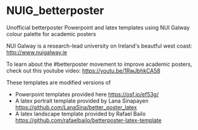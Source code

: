# NUIG_betterposter
Unofficial betterposter Powerpoint and latex templates using NUI Galway colour palette for academic posters

NUI Galway is a research-lead university on Ireland's beautful west coast:
http://www.nuigalway.ie

To learn about the #betterposter movement to improve academic posters, check out this youtube video:
https://youtu.be/1RwJbhkCA58

These templates are modified versions of 
* Powerpoint templates provided here
  https://osf.io/ef53g/
* A latex portrait template provided by Lana Sinapayen
  https://github.com/LanaSina/better_poster_latex
* A latex landscape template provided by Rafael Bailo
  https://github.com/rafaelbailo/betterposter-latex-template
